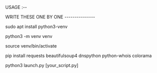 USAGE :--

WRITE THESE ONE BY ONE ---------------


sudo apt install python3-venv

python3 -m venv venv

source venv/bin/activate

pip install requests beautifulsoup4 dnspython python-whois colorama

python3 launch.py [your_script.py]
